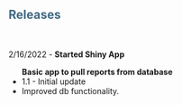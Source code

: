 <h2 style="text-align:left; text-transform:none; font-weight: bold; color: #416983">Releases</h2>
<br>
<p>2/16/2022 - <b>Started Shiny App</b>
<ul><b>Basic app to pull reports from database</b>
<li>1.1 - Initial update
<li>Improved db functionality.</li>
</li>
</ul>
</p>
